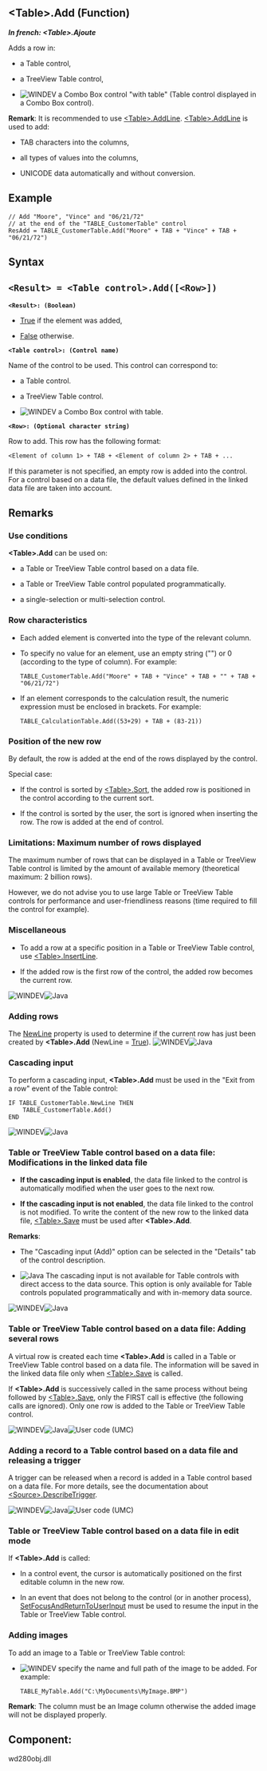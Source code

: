 


## &lt;Table&gt;.Add (Function)

***In french: &lt;Table&gt;.Ajoute***



<a name="XUse"></a>
<a name="Use"></a>
<a name="description"></a>
Adds a row in: 

- a Table control,

- a TreeView Table control,

- ![WINDEV](https://doc.pcsoft.fr/ext/images/us/WD.png) a Combo Box control "with table" (Table control displayed in a Combo Box control).




**Remark**: It is recommended to use [&lt;Table&gt;.AddLine](../WDLang1/1000023404.md). [&lt;Table&gt;.AddLine](../WDLang1/1000023404.md) is used to add:

- TAB characters into the columns, 

- all types of values into the columns, 

- UNICODE data automatically and without conversion.





<a name="Example1"></a>
<a name="sample_code"></a>

## Example


```wl
// Add "Moore", "Vince" and "06/21/72"
// at the end of the "TABLE_CustomerTable" control
ResAdd = TABLE_CustomerTable.Add("Moore" + TAB + "Vince" + TAB + "06/21/72")
```

<a name="XSYNTAX"></a>
<a name="SYNTAX1"></a>

## Syntax

`<Result> = <Table control>.Add([<Row>])`
---

**`<Result>: (Boolean)`**



- <u><u><u><u>True</u></u></u></u> if the element was added,

- <u><u><u><u>False</u></u></u></u> otherwise.




**`<Table control>: (Control name)`**

Name of the control to be used. This control can correspond to: 

- a Table control.

- a TreeView Table control. 

- ![WINDEV](https://doc.pcsoft.fr/ext/images/us/WD.png) a Combo Box control with table.




**`<Row>: (Optional character string)`**

Row to add. This row has the following format: 

```txt
<Element of column 1> + TAB + <Element of column 2> + TAB + ...
```

If this parameter is not specified, an empty row is added into the control. For a control based on a data file, the default values defined in the linked data file are taken into account.



<a name="NOTE0"></a>
<a name="NOTE0_1"></a>

## Remarks


### Use conditions
<a name="use_conditions_ELTPARAGRAPHE000302"></a>

**&lt;Table&gt;.Add** can be used on:

- a Table or TreeView Table control based on a data file.

- a Table or TreeView Table control populated programmatically.

- a single-selection or multi-selection control.
	



<a name="NOTE0_2"></a>


### Row characteristics
<a name="row_characteristics_ELTPARAGRAPHE000344"></a>

- Each added element is converted into the type of the relevant column.

- To specify no value for an element, use an empty string ("") or 0 (according to the type of column). For example:
	
	```wl
	TABLE_CustomerTable.Add("Moore" + TAB + "Vince" + TAB + "" + TAB + "06/21/72")
	```


- If an element corresponds to the calculation result, the numeric expression must be enclosed in brackets. For example:
	
	```wl
	TABLE_CalculationTable.Add((53+29) + TAB + (83-21))
	```




<a name="NOTE0_3"></a>


### Position of the new row
<a name="position_the_new_row_ELTPARAGRAPHE000370"></a>

By default, the row is added at the end of the rows displayed by the control.

Special case: 

- If the control is sorted by [&lt;Table&gt;.Sort](../WDLang1/1000024293.md), the added row is positioned in the control according to the current sort.

- If the control is sorted by the user, the sort is ignored when inserting the row. The row is added at the end of control.



<a name="NOTE0_4"></a>


### Limitations: Maximum number of rows displayed
<a name="limitations_maximum_number_rows_displayed_ELTPARAGRAPHE000390"></a>

The maximum number of rows that can be displayed in a Table or TreeView Table control is limited by the amount of available memory (theoretical maximum: 2 billion rows).

However, we do not advise you to use large Table or TreeView Table controls for performance and user-friendliness reasons (time required to fill the control for example).
<a name="NOTE0_5"></a>


### Miscellaneous
<a name="miscellaneous_ELTPARAGRAPHE000402"></a>

- To add a row at a specific position in a Table or TreeView Table control, use [&lt;Table&gt;.InsertLine](../WDLang1/1000023407.md).

- If the added row is the first row of the control, the added row becomes the current row.



<a name="NOTE0_6"></a>
![WINDEV](https://doc.pcsoft.fr/ext/images/us/WD.png)![Java](https://doc.pcsoft.fr/ext/images/us/JAVA.png) 

### Adding rows
<a name="adding_rows_ELTPARAGRAPHE000420"></a>

The [NewLine](../Proprietes/2510073.md) property is used to determine if the current row has just been created by **&lt;Table&gt;.Add** (NewLine = <u><u><u><u>True</u></u></u></u>).
<a name="NOTE0_7"></a>
![WINDEV](https://doc.pcsoft.fr/ext/images/us/WD.png)![Java](https://doc.pcsoft.fr/ext/images/us/JAVA.png) 

### Cascading input
<a name="cascading_input_ELTPARAGRAPHE000441"></a>

To perform a cascading input, **&lt;Table&gt;.Add** must be used in the "Exit from a row" event of the Table control:

```wl
IF TABLE_CustomerTable.NewLine THEN
	TABLE_CustomerTable.Add()
END
```

<a name="NOTE0_8"></a>
![WINDEV](https://doc.pcsoft.fr/ext/images/us/WD.png)![Java](https://doc.pcsoft.fr/ext/images/us/JAVA.png) 

### Table or TreeView Table control based on a data file: Modifications in the linked data file
<a name="table_treeview_table_control_based_data_file_modifications_the_linked_data_file_ELTPARAGRAPHE000465"></a>

- **If the cascading input is enabled**, the data file linked to the control is automatically modified when the user goes to the next row.

- **If the cascading input is not enabled**, the data file linked to the control is not modified. To write the content of the new row to the linked data file, [&lt;Table&gt;.Save](../WDLang1/1000024249.md) must be used after **&lt;Table&gt;.Add**.




**Remarks**: 

- The "Cascading input (Add)" option can be selected in the "Details" tab of the control description.

- ![Java](https://doc.pcsoft.fr/ext/images/us/JAVA.png) The cascading input is not available for Table controls with direct access to the data source. This option is only available for Table controls populated programmatically and with in-memory data source.



<a name="NOTE0_9"></a>
![WINDEV](https://doc.pcsoft.fr/ext/images/us/WD.png)![Java](https://doc.pcsoft.fr/ext/images/us/JAVA.png) 

### Table or TreeView Table control based on a data file: Adding several rows
<a name="table_treeview_table_control_based_data_file_adding_several_rows_ELTPARAGRAPHE000501"></a>

A virtual row is created each time **&lt;Table&gt;.Add** is called in a Table or TreeView Table control based on a data file. The information will be saved in the linked data file only when [&lt;Table&gt;.Save](../WDLang1/1000024249.md) is called.

If **&lt;Table&gt;.Add** is successively called in the same process without being followed by [&lt;Table&gt;.Save](../WDLang1/1000024249.md), only the FIRST call is effective (the following calls are ignored). Only one row is added to the Table or TreeView Table control.

<a name="NOTE0_10"></a>
![WINDEV](https://doc.pcsoft.fr/ext/images/us/WD.png)![Java](https://doc.pcsoft.fr/ext/images/us/JAVA.png)![User code (UMC)](https://doc.pcsoft.fr/ext/images/us/MCU.png) 

### Adding a record to a Table control based on a data file and releasing a trigger
<a name="adding_record_table_control_based_data_file_and_releasing_trigger_ELTPARAGRAPHE000532"></a>

A trigger can be released when a record is added in a Table control based on a data file. For more details, see the documentation about [&lt;Source&gt;.DescribeTrigger](../WDLang4/1000024216.md).

<a name="NOTE0_11"></a>
![WINDEV](https://doc.pcsoft.fr/ext/images/us/WD.png)![Java](https://doc.pcsoft.fr/ext/images/us/JAVA.png)![User code (UMC)](https://doc.pcsoft.fr/ext/images/us/MCU.png) 

### Table or TreeView Table control based on a data file in edit mode
<a name="table_treeview_table_control_based_data_file_edit_mode_ELTPARAGRAPHE000552"></a>

If **&lt;Table&gt;.Add** is called:

- In a control event, the cursor is automatically positioned on the first editable column in the new row.

- In an event that does not belong to the control (or in another process), [SetFocusAndReturnToUserInput](../WDLang1/1410088107.md) must be used to resume the input in the Table or TreeView Table control.



<a name="NOTE0_12"></a>


### Adding images
<a name="adding_images_ELTPARAGRAPHE000570"></a>

To add an image to a Table or TreeView Table control: 

- ![WINDEV](https://doc.pcsoft.fr/ext/images/us/WD.png) specify the name and full path of the image to be added.
	For example:
	
	```wl
	TABLE_MyTable.Add("C:\MyDocuments\MyImage.BMP")
	```



**Remark**: The column must be an Image column otherwise the added image will not be displayed properly.

<a name="XComponent"></a>

## Component:
wd280obj.dll
